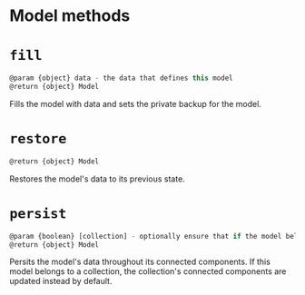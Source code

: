 # Model methods

# `fill`

```js
@param {object} data - the data that defines this model
@return {object} Model
```

Fills the model with data and sets the private backup for the model.

# `restore`

```js
@return {object} Model
```

Restores the model's data to its previous state.

# `persist`

```js
@param {boolean} [collection] - optionally ensure that if the model belongs to a collection, it is persisted instead. Defaults to true
@return {object} Model
```

Persits the model's data throughout its connected components. If this model belongs to a collection,
the collection's connected components are updated instead by default.
